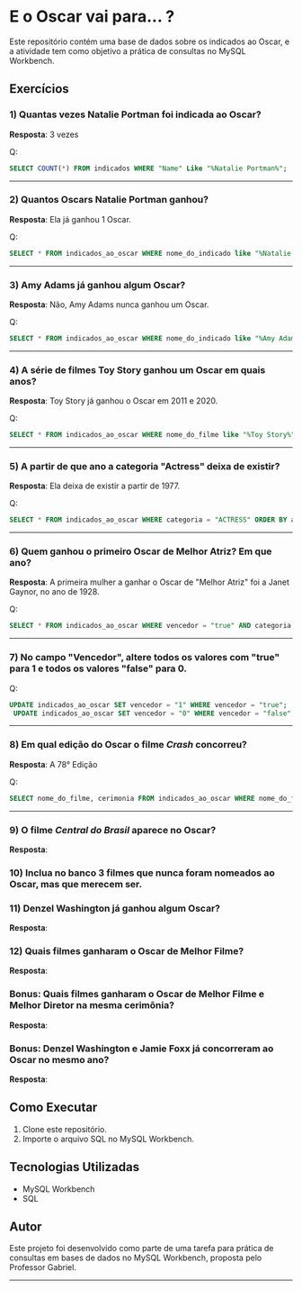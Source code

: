 # E o Oscar vai para... ?
Este repositório contém uma base de dados sobre os indicados ao Oscar, e a atividade tem como objetivo a prática de consultas no MySQL Workbench.

## Exercícios

### 1) Quantas vezes Natalie Portman foi indicada ao Oscar?
**Resposta**:  3 vezes

Q:
```sql
SELECT COUNT(*) FROM indicados WHERE "Name" Like "%Natalie Portman%";
```
---

### 2) Quantos Oscars Natalie Portman ganhou?
**Resposta**: Ela já ganhou 1 Oscar.

Q:
```sql
SELECT * FROM indicados_ao_oscar WHERE nome_do_indicado like "%Natalie Portman%" AND vencedor = "true";
```
---

### 3) Amy Adams já ganhou algum Oscar?
**Resposta**: Não, Amy Adams nunca ganhou um Oscar.

Q:
```sql
SELECT * FROM indicados_ao_oscar WHERE nome_do_indicado like "%Amy Adams%";
```
---

### 4) A série de filmes Toy Story ganhou um Oscar em quais anos?
**Resposta**: Toy Story já ganhou o Oscar em 2011 e 2020.

Q:
```sql
SELECT * FROM indicados_ao_oscar WHERE nome_do_filme like "%Toy Story%" AND vencedor = "true";
```
---

### 5) A partir de que ano a categoria "Actress" deixa de existir?
**Resposta**: Ela deixa de existir a partir de 1977.

Q:
```sql
SELECT * FROM indicados_ao_oscar WHERE categoria = "ACTRESS" ORDER BY ano_cerimonia DESC;
```
---

### 6) Quem ganhou o primeiro Oscar de Melhor Atriz? Em que ano?
**Resposta**: A primeira mulher a ganhar o Oscar de "Melhor Atriz" foi a Janet Gaynor, no ano de 1928.

Q:
```sql
SELECT * FROM indicados_ao_oscar WHERE vencedor = "true" AND categoria = "ACTRESS";
```
---

### 7) No campo "Vencedor", altere todos os valores com "true" para 1 e todos os valores "false" para 0.

Q:
```sql
UPDATE indicados_ao_oscar SET vencedor = "1" WHERE vencedor = "true";
 UPDATE indicados_ao_oscar SET vencedor = "0" WHERE vencedor = "false";
```
---

### 8) Em qual edição do Oscar o filme *Crash* concorreu?
**Resposta**: A 78° Edição

Q:
```sql
SELECT nome_do_filme, cerimonia FROM indicados_ao_oscar WHERE nome_do_filme like "%Crash";
```
---

### 9) O filme *Central do Brasil* aparece no Oscar?
**Resposta**:  

### 10) Inclua no banco 3 filmes que nunca foram nomeados ao Oscar, mas que merecem ser.

### 11) Denzel Washington já ganhou algum Oscar?
**Resposta**:  


### 12) Quais filmes ganharam o Oscar de Melhor Filme?
**Resposta**:  


### Bonus: Quais filmes ganharam o Oscar de Melhor Filme e Melhor Diretor na mesma cerimônia?
**Resposta**:  

### Bonus: Denzel Washington e Jamie Foxx já concorreram ao Oscar no mesmo ano?
**Resposta**:  

## Como Executar
1. Clone este repositório.
2. Importe o arquivo SQL no MySQL Workbench.

## Tecnologias Utilizadas
- MySQL Workbench
- SQL

## Autor
Este projeto foi desenvolvido como parte de uma tarefa para prática de consultas em bases de dados no MySQL Workbench, proposta pelo Professor Gabriel.

---
